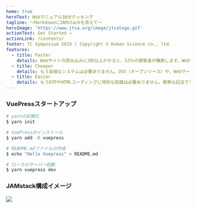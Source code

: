 ```yaml
---
home: true
heroText: Webマニュアル30分クッキング
tagline: 〜MarkdownにJAMstackを添えて〜
heroImage: 'https://www.jtca.org/image/jtcalogo.gif'
actionText: Get Started →
actionLink: /contents/
footer: TC Symposium 2019 | Copyright © Human Science co., ltd.
features:
  - title: Faster
    details: Webサイトの読み込みに3秒以上かかると、53％の閲覧者が離脱します。Webサイトのパフォーマンスはコンテンツの品質以上に大事な要素です。またここでいう「早さ」とはWebサイト構築にかかるリードタイムの短さも含みます。
  - title: Cheaper
    details: もう高価なシステムは必要ありません。OSS（オープンソース）や、Webサービスの無料枠をうまく使うことで限りなく「安く」Webマニュアルを構築できます。特定の機能に特化したマイクロサービスを組み合わせて使うことで、モダンな技術のヨイトコドリができるのです。
  - title: Easier
    details: もうDTPやHTMLコーディングに特別な知識は必要ありません。簡単な記法でライティングし、Gitにデータをプッシュすれば、自動でレンダリング済みのHTMLと組版済みのPDFが出力され、なんとデプロイまで自動化することができるのです。
---
```


### VuePressスタートアップ
```bash
# yarnの初期化
$ yarn init

# VuePressのインストール
$ yarn add -D vuepress

# README.mdファイルの作成
$ echo "Hello Vuepress" > README.md

# ローカルサーバー起動
$ yarn vuepress dev
```

### JAMstack構成イメージ
![](https://cdn.canner.io/images/home/flow.gif)
